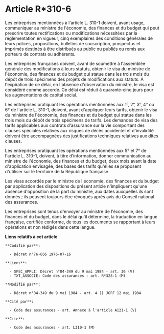 # Article R*310-6

Les entreprises mentionnées à l'article L. 310-1 doivent, avant usage, communiquer au ministre de l'économie, des finances et
du budget qui peut prescrire toutes rectifications ou modifications nécessitées par la réglementation en vigueur, cinq
exemplaires des conditions générales de leurs polices, propositions, bulletins de souscription, prospectus et imprimés
destinés à être distribués au public ou publiés ou remis aux porteurs de contrats ou adhérents.

Les entreprises françaises doivent, avant de soumettre à l'assemblée générale des modifications à leurs statuts, obtenir le
visa du ministre de l'économie, des finances et du budget qui statue dans les trois mois du dépôt de trois spécimens des
projets de modifications aux statuts. A l'expiration de ce délai, en l'absence d'observation du ministre, le visa est
considéré comme accordé. Ce délai est réduit à quarante-cinq jours pour les augmentations de capital social.

Les entreprises pratiquant les opérations mentionnées aux 1°, 2°, 3°, 4° ou 6° de l'article L. 310-1, doivent, avant
d'appliquer leurs tarifs, obtenir le visa du ministre de l'économie, des finances et du budget qui statue dans les trois mois
du dépôt de trois spécimens de tarifs. Les demandes de visa des tarifs applicables aux contrats d'assurance sur la vie
comportant des clauses spéciales relatives aux risques de décès accidentel et d'invalidité doivent être accompagnées des
justifications techniques relatives aux dites clauses.

Les entreprises pratiquant les opérations mentionnées aux 5° et 7° de l'article L. 310-1, doivent, à titre d'information,
donner communication au ministre de l'économie, des finances et du budget, deux mois avant la date d'application envisagée,
des bases des tarifs qu'elles se proposent d'utiliser sur le territoire de la République française.

Les visas accordés par le ministre de l'économie, des finances et du budget par application des dispositions du présent
article n'impliquent qu'une absence d'opposition de la part du ministre, aux dates auxquelles ils sont donnés ; ils peuvent
toujours être révoqués après avis du Conseil national des assurances.

Les entreprises sont tenus d'envoyer au ministre de l'économie, des finances et du budget, dans le délai qu'il détermine, la
traduction en langue française, certifiée conforme, de tous les documents se rapportant à leurs opérations et non rédigés
dans cette langue.

**Liens relatifs à cet article**

	**Codifié par**:

	  - Décret n°76-666 1976-07-16

	**Liens**:

	  - SPEC_APPLI: Décret n°84-349 du 9 mai 1984 - art. 36 (V)
	  - TXT_ASSOCIE: Code des assurances - art. R*328-1 (M)

	**Modifié par**:

	  - Décret n°84-349 du 9 mai 1984 - art. 4 () JORF 12 mai 1984

	**Cité par**:

	  - Code des assurances - art. Annexe à l'article A121-1 (V)

	**Cite**:

	  - Code des assurances - art. L310-1 (M)
